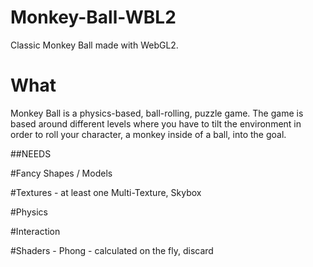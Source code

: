 # Monkey-Ball-WBL2
Classic Monkey Ball made with WebGL2.

# What
Monkey Ball is a physics-based, ball-rolling, puzzle game. The game is based around different levels where you have to tilt the environment in order to roll your character, a monkey inside of a ball, into the goal.

##NEEDS

#Fancy Shapes / Models

#Textures - at least one Multi-Texture, Skybox

#Physics

#Interaction

#Shaders - Phong - calculated on the fly, discard
